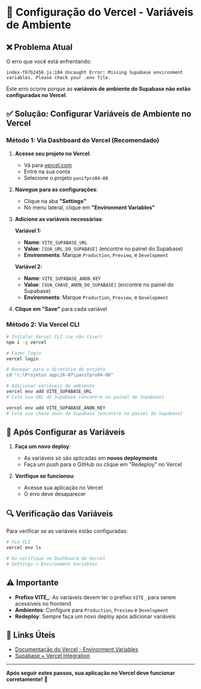 # 🚀 Configuração do Vercel - Variáveis de Ambiente

## ❌ Problema Atual

O erro que você está enfrentando:
```
index-f67b2456.js:104 Uncaught Error: Missing Supabase environment variables. Please check your .env file.
```

Este erro ocorre porque as **variáveis de ambiente do Supabase não estão configuradas no Vercel**.

## ✅ Solução: Configurar Variáveis de Ambiente no Vercel

### Método 1: Via Dashboard do Vercel (Recomendado)

1. **Acesse seu projeto no Vercel**:
   - Vá para [vercel.com](https://vercel.com)
   - Entre na sua conta
   - Selecione o projeto `panifpro04-08`

2. **Navegue para as configurações**:
   - Clique na aba **"Settings"**
   - No menu lateral, clique em **"Environment Variables"**

3. **Adicione as variáveis necessárias**:
   
   **Variável 1:**
   - **Name**: `VITE_SUPABASE_URL`
   - **Value**: `[SUA_URL_DO_SUPABASE]` (encontre no painel do Supabase)
   - **Environments**: Marque `Production`, `Preview`, e `Development`
   
   **Variável 2:**
   - **Name**: `VITE_SUPABASE_ANON_KEY`
   - **Value**: `[SUA_CHAVE_ANON_DO_SUPABASE]` (encontre no painel do Supabase)
   - **Environments**: Marque `Production`, `Preview`, e `Development`

4. **Clique em "Save"** para cada variável

### Método 2: Via Vercel CLI

```bash
# Instalar Vercel CLI (se não tiver)
npm i -g vercel

# Fazer login
vercel login

# Navegar para o diretório do projeto
cd "c:\Projetos app\26-07\panifpro04-08"

# Adicionar variáveis de ambiente
vercel env add VITE_SUPABASE_URL
# Cole sua URL do Supabase (encontre no painel do Supabase)

vercel env add VITE_SUPABASE_ANON_KEY
# Cole sua chave anon do Supabase (encontre no painel do Supabase)
```

## 🔄 Após Configurar as Variáveis

1. **Faça um novo deploy**:
   - As variáveis só são aplicadas em **novos deployments**
   - Faça um push para o GitHub ou clique em "Redeploy" no Vercel

2. **Verifique se funcionou**:
   - Acesse sua aplicação no Vercel
   - O erro deve desaparecer

## 🔍 Verificação das Variáveis

Para verificar se as variáveis estão configuradas:

```bash
# Via CLI
vercel env ls

# Ou verifique no Dashboard do Vercel
# Settings > Environment Variables
```

## ⚠️ Importante

- **Prefixo VITE_**: As variáveis devem ter o prefixo `VITE_` para serem acessíveis no frontend
- **Ambientes**: Configure para `Production`, `Preview` e `Development`
- **Redeploy**: Sempre faça um novo deploy após adicionar variáveis

## 🔗 Links Úteis

- [Documentação do Vercel - Environment Variables](https://vercel.com/docs/environment-variables)
- [Supabase + Vercel Integration](https://vercel.com/marketplace/supabase)

---

**Após seguir estes passos, sua aplicação no Vercel deve funcionar corretamente!** 🎉